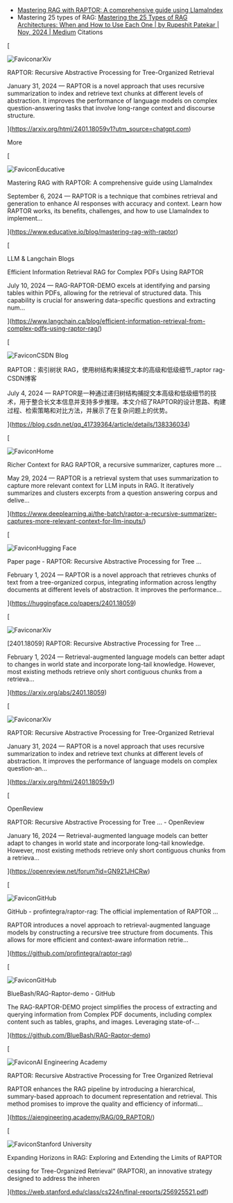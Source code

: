 
- [Mastering RAG with RAPTOR: A comprehensive guide using LlamaIndex](https://www.educative.io/blog/mastering-rag-with-raptor)
- Mastering 25 types of RAG: [Mastering the 25 Types of RAG Architectures: When and How to Use Each One | by Rupeshit Patekar | Nov, 2024 | Medium](https://medium.com/@rupeshit/mastering-the-25-types-of-rag-architectures-when-and-how-to-use-each-one-2ca0e4b944d7)
Citations

[

![Favicon](https://www.google.com/s2/favicons?domain=https://arxiv.org&sz=32)arXiv

RAPTOR: Recursive Abstractive Processing for Tree-Organized Retrieval

January 31, 2024 — RAPTOR is a novel approach that uses recursive summarization to index and retrieve text chunks at different levels of abstraction. It improves the performance of language models on complex question-answering tasks that involve long-range context and discourse structure.

](https://arxiv.org/html/2401.18059v1?utm_source=chatgpt.com)

More

[

![Favicon](https://www.google.com/s2/favicons?domain=https://www.educative.io&sz=32)Educative

Mastering RAG with RAPTOR: A comprehensive guide using LlamaIndex

September 6, 2024 — RAPTOR is a technique that combines retrieval and generation to enhance AI responses with accuracy and context. Learn how RAPTOR works, its benefits, challenges, and how to use LlamaIndex to implement...

](https://www.educative.io/blog/mastering-rag-with-raptor)

[

LLM & Langchain Blogs

Efficient Information Retrieval RAG for Complex PDFs Using RAPTOR

July 10, 2024 — RAG-RAPTOR-DEMO excels at identifying and parsing tables within PDFs, allowing for the retrieval of structured data. This capability is crucial for answering data-specific questions and extracting num...

](https://www.langchain.ca/blog/efficient-information-retrieval-from-complex-pdfs-using-raptor-rag/)

[

![Favicon](https://www.google.com/s2/favicons?domain=https://blog.csdn.net&sz=32)CSDN Blog

RAPTOR：索引树状 RAG，使用树结构来捕捉文本的高级和低级细节_raptor rag-CSDN博客

July 4, 2024 — RAPTOR是一种通过递归树结构捕捉文本高级和低级细节的技术，用于整合长文本信息并支持多步推理。本文介绍了RAPTOR的设计思路、构建过程、检索策略和对比方法，并展示了在复杂问题上的优势。

](https://blog.csdn.net/qq_41739364/article/details/138336034)

[

![Favicon](https://www.google.com/s2/favicons?domain=https://www.deeplearning.ai&sz=32)Home

Richer Context for RAG RAPTOR, a recursive summarizer, captures more ...

May 29, 2024 — RAPTOR is a retrieval system that uses summarization to capture more relevant context for LLM inputs in RAG. It iteratively summarizes and clusters excerpts from a question answering corpus and delive...

](https://www.deeplearning.ai/the-batch/raptor-a-recursive-summarizer-captures-more-relevant-context-for-llm-inputs/)

[

![Favicon](https://www.google.com/s2/favicons?domain=https://huggingface.co&sz=32)Hugging Face

Paper page - RAPTOR: Recursive Abstractive Processing for Tree ...

February 1, 2024 — RAPTOR is a novel approach that retrieves chunks of text from a tree-organized corpus, integrating information across lengthy documents at different levels of abstraction. It improves the performance...

](https://huggingface.co/papers/2401.18059)

[

![Favicon](https://www.google.com/s2/favicons?domain=https://arxiv.org&sz=32)arXiv

[2401.18059] RAPTOR: Recursive Abstractive Processing for Tree ...

February 1, 2024 — Retrieval-augmented language models can better adapt to changes in world state and incorporate long-tail knowledge. However, most existing methods retrieve only short contiguous chunks from a retrieva...

](https://arxiv.org/abs/2401.18059)

[

![Favicon](https://www.google.com/s2/favicons?domain=https://arxiv.org&sz=32)arXiv

RAPTOR: Recursive Abstractive Processing for Tree-Organized Retrieval

January 31, 2024 — RAPTOR is a novel approach that uses recursive summarization to index and retrieve text chunks at different levels of abstraction. It improves the performance of language models on complex question-an...

](https://arxiv.org/html/2401.18059v1)

[

OpenReview

RAPTOR: Recursive Abstractive Processing for Tree ... - OpenReview

January 16, 2024 — Retrieval-augmented language models can better adapt to changes in world state and incorporate long-tail knowledge. However, most existing methods retrieve only short contiguous chunks from a retrieva...

](https://openreview.net/forum?id=GN921JHCRw)

[

![Favicon](https://www.google.com/s2/favicons?domain=https://github.com&sz=32)GitHub

GitHub - profintegra/raptor-rag: The official implementation of RAPTOR ...

RAPTOR introduces a novel approach to retrieval-augmented language models by constructing a recursive tree structure from documents. This allows for more efficient and context-aware information retrie...

](https://github.com/profintegra/raptor-rag)

[

![Favicon](https://www.google.com/s2/favicons?domain=https://github.com&sz=32)GitHub

BlueBash/RAG-Raptor-demo - GitHub

The RAG-RAPTOR-DEMO project simplifies the process of extracting and querying information from Complex PDF documents, including complex content such as tables, graphs, and images. Leveraging state-of-...

](https://github.com/BlueBash/RAG-Raptor-demo)

[

![Favicon](https://www.google.com/s2/favicons?domain=https://aiengineering.academy&sz=32)AI Engineering Academy

RAPTOR: Recursive Abstractive Processing for Tree Organized Retrieval

RAPTOR enhances the RAG pipeline by introducing a hierarchical, summary-based approach to document representation and retrieval. This method promises to improve the quality and efficiency of informati...

](https://aiengineering.academy/RAG/09_RAPTOR/)

[

![Favicon](https://www.google.com/s2/favicons?domain=https://web.stanford.edu&sz=32)Stanford University

Expanding Horizons in RAG: Exploring and Extending the Limits of RAPTOR

cessing for Tree-Organized Retrieval“ (RAPTOR), an innovative strategy designed to address the inheren

](https://web.stanford.edu/class/cs224n/final-reports/256925521.pdf)